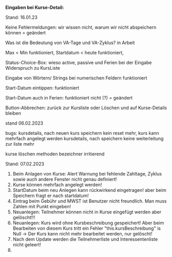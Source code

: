 **Eingaben bei Kurse-Detail:**

Stand: 16.01.23

Keine Fehlermeldungen: wir wissen nicht, warum wir nicht abspeichern können = geändert

Was ist die Bedeutung von VA-Tage und VA-Zyklus? in Arbeit 

Max < Min funktioniert, Startdatum < heute funktioniert,

Status-Choice-Box: wieso active, passíve und Ferien bei der Eingabe
Widerspruch zu KursListe

Eingabe von Wörtern/ Strings bei numerischen Feldern funktioniert

Start-Datum eintippen: funktioniert

Start-Datum auch in Ferien: funktioniert nicht (?) = geändert

Button-Abbrechen: zurück zur Kursliste oder Löschen und auf Kurse-Details bleiben

stand 06.02.2023

bugs:
kursdetails, nach neuen kurs speichern kein reset mehr, kurs kann mehrfach angelegt werden
kursdetails, nach speichern keine weiterleitung zur liste mehr

kurse löschen methoden bezeichner irritierend

Stand: 07.02.2023

1. Beim Anlagen von Kurse: Alert Warnung bei fehlende Zahltage, Zyklus sowie auch andere Fenster nicht genau definiert!
2. Kurse können mehrfach angelegt werden!
3. StartDatum beim neu Anlegen kann rückwirkend eingetragen! aber beim Speichern fragt er nach startdatum!
4. Eintrag beim Gebühr und MWST ist Benutzer nicht freundlich. Man muss Zahlen mit Punkt eingeben!
5. Neuanlegen: Teilnehmer können nicht in Kurse eingefügt werden aber gelöscht!!!
6. Neuanlegen: Kurs wird ohne Kursbeschreibung gespeichert! Aber beim Bearbeiten von diesem Kurs tritt ein Fehler
   "this.kursBeschreibung" is Null -> Der Kurs kann nicht mehr bearbeitet werden, nur gelöscht!
7. Nach dem Update werden die Teilnehmerliste und Interessentenliste nicht geleert!
8. 









